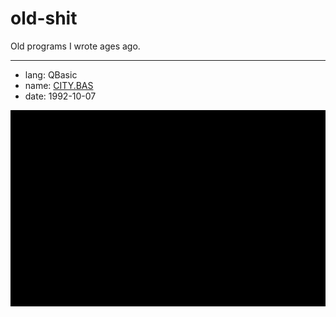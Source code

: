 # old-shit
Old programs I wrote ages ago.

---

- lang: QBasic
- name: [CITY.BAS](CITY.BAS)
- date: 1992-10-07

![city](assets/city.gif)
